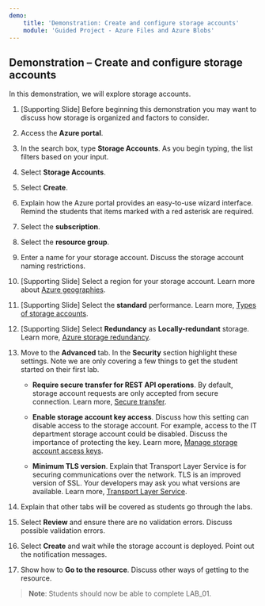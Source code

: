 ```yaml
---
demo:
    title: 'Demonstration: Create and configure storage accounts'
    module: 'Guided Project - Azure Files and Azure Blobs'
---
```

## Demonstration – Create and configure storage accounts 

In this demonstration, we will explore storage accounts.

1. [Supporting Slide] Before beginning this demonstration you may want to discuss how storage is organized and factors to consider. 

1. Access the **Azure portal**.

1. In the search box, type **Storage Accounts**. As you begin typing, the list filters based on your input.

1. Select **Storage Accounts**.

1. Select **Create**.

1. Explain how the Azure portal provides an easy-to-use wizard interface. Remind the students that items marked with a red asterisk are required.

1. Select the **subscription**.

1. Select the **resource group**.

1. Enter a name for your storage account. Discuss the storage account naming restrictions.

1. [Supporting Slide] Select a region for your storage account. Learn more about [Azure geographies](https://azure.microsoft.com/explore/global-infrastructure/geographies/).

1. [Supporting Slide] Select the **standard** performance. Learn more, [Types of storage accounts](https://learn.microsoft.com/azure/storage/common/storage-account-overview).

1. [Supporting Slide] Select **Redundancy** as **Locally-redundant** storage. Learn more, [Azure storage redundancy](https://docs.microsoft.com/azure/storage/common/storage-redundancy).

1. Move to the **Advanced** tab. In the **Security** section highlight these settings. Note we are only covering a few things to get the student started on their first lab. 

    - **Require secure transfer for REST API operations**. By default, storage account requests are only accepted from secure connection. Learn more, [Secure transfer](https://learn.microsoft.com/azure/storage/common/storage-require-secure-transfer).

    - **Enable storage account key access**. Discuss how this setting can disable access to the storage account. For example, access to the IT department storage account could be disabled. Discuss the importance of protecting the key. Learn more, [Manage storage account access keys](https://learn.microsoft.com/azure/storage/common/storage-account-keys-manage?tabs=azure-portal).

    - **Minimum TLS version**. Explain that Transport Layer Service is for securing communications over the network. TLS is an improved version of SSL. Your developers may ask you what versions are available. Learn more, [Transport Layer Service](https://learn.microsoft.com/azure/storage/common/transport-layer-security-configure-minimum-version).

1. Explain that other tabs will be covered as students go through the labs.

1. Select **Review** and ensure there are no validation errors. Discuss possible validation errors. 

1. Select **Create** and wait while the storage account is deployed. Point out the notification messages.

1. Show how to **Go to the resource**. Discuss other ways of getting to the resource.

>**Note**: Students should now be able to complete LAB_01.
